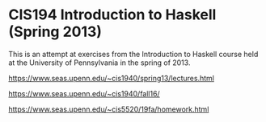 
# CIS194 Introduction to Haskell (Spring 2013)

This is an attempt at exercises from the Introduction to Haskell course held at the University of Pennsylvania in the spring of 2013.

https://www.seas.upenn.edu/~cis1940/spring13/lectures.html

https://www.seas.upenn.edu/~cis1940/fall16/

https://www.seas.upenn.edu/~cis5520/19fa/homework.html
